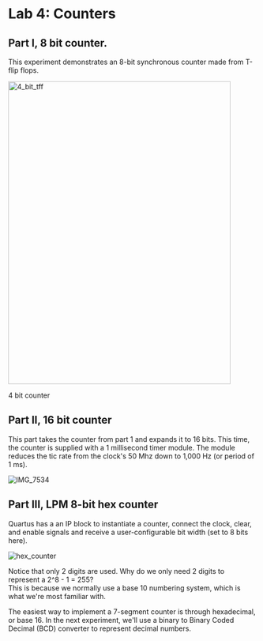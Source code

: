 
# Lab 4: Counters

## Part I, 8 bit counter.

This experiment demonstrates an 8-bit synchronous counter made from T-flip flops.

<img width="450" height="613" alt="4_bit_tff" src="https://github.com/user-attachments/assets/eda9d012-575e-427d-a811-0a153da486a8" />

4 bit counter


## Part II, 16 bit counter

This part takes the counter from part 1 and expands it to 16 bits. This time, the counter is supplied with a 
1 millisecond timer module. The module reduces the tic rate from the clock's 50 Mhz down to 1,000 Hz (or period
of 1 ms).

![IMG_7534](https://github.com/user-attachments/assets/cfc41cb9-841e-4af6-b649-42389da9a320)


## Part III, LPM 8-bit hex counter

Quartus has a an IP block to instantiate a counter, connect the clock, clear, and enable signals and receive a
user-configurable bit width (set to 8 bits here).

![hex_counter](https://github.com/user-attachments/assets/551298e2-78b5-456d-a01b-461edf9e42cc)

Notice that only 2 digits are used. Why do we only need 2 digits to represent a 2^8 - 1 = 255?  
This is because we normally use a base 10 numbering system, which is what we're most familiar with.

The easiest way to implement a 7-segment counter is through hexadecimal, or base 16. 
In the next experiment, we'll use a binary to Binary Coded Decimal (BCD) converter to represent
decimal numbers.
